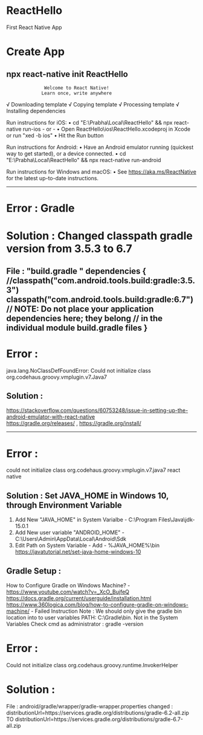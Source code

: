 
# ReactHello
First React Native App  

# Create App  
npx react-native init ReactHello  
--------------------
                  Welcome to React Native!
                 Learn once, write anywhere

√ Downloading template
√ Copying template
√ Processing template
√ Installing dependencies

  Run instructions for iOS:
    • cd "E:\Prabha\Local\ReactHello" && npx react-native run-ios
    - or -
    • Open ReactHello\ios\ReactHello.xcodeproj in Xcode or run "xed -b ios"
    • Hit the Run button

  Run instructions for Android:
    • Have an Android emulator running (quickest way to get started), or a device connected.
    • cd "E:\Prabha\Local\ReactHello" && npx react-native run-android

  Run instructions for Windows and macOS:
    • See https://aka.ms/ReactNative for the latest up-to-date instructions.

--------------------

# Error : Gradle

# Solution : Changed classpath gradle version from 3.5.3 to 6.7
File : "build.gradle "
 dependencies {
        //classpath("com.android.tools.build:gradle:3.5.3")
        classpath("com.android.tools.build:gradle:6.7")
        // NOTE: Do not place your application dependencies here; they belong
        // in the individual module build.gradle files
    }
---------------
# Error  : 
java.lang.NoClassDefFoundError: Could not initialize class org.codehaus.groovy.vmplugin.v7.Java7  

## Solution :   
https://stackoverflow.com/questions/60753248/issue-in-setting-up-the-android-emulator-with-react-native  
https://gradle.org/releases/ , https://gradle.org/install/  

------------------

# Error : 
could not initialize class org.codehaus.groovy.vmplugin.v7.java7 react native

## Solution :  Set JAVA_HOME in Windows 10, through Environment Variable 

1. Add New "JAVA_HOME" in System Varialbe - C:\Program Files\Java\jdk-15.0.1
2. Add New user variable "ANDROID_HOME"  - C:\Users\Admin\AppData\Local\Android\Sdk
3. Edit Path on System Variable - Add - %JAVA_HOME%\bin
https://javatutorial.net/set-java-home-windows-10

## Gradle Setup : 

How to Configure Gradle on Windows Machine? - https://www.youtube.com/watch?v=_XcO_BujfeQ
https://docs.gradle.org/current/userguide/installation.html
https://www.360logica.com/blog/how-to-configure-gradle-on-windows-machine/ - Failed Instruction
Note : We should only give the gradle bin location into to user variables PATH: C:\Gradle\bin. Not in the System Variables
Check cmd as administrator : gradle -version

# Error : 
Could not initialize class org.codehaus.groovy.runtime.InvokerHelper

# Solution : 
File : android/gradle/wrapper/gradle-wrapper.properties
changed :
distributionUrl=https\://services.gradle.org/distributions/gradle-6.2-all.zip
TO
distributionUrl=https\://services.gradle.org/distributions/gradle-6.7-all.zip
